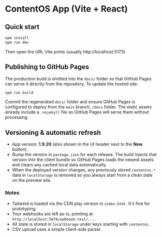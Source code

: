 # ContentOS App (Vite + React)

## Quick start
```bash
npm install
npm run dev
```

Then open the URL Vite prints (usually http://localhost:5173).

## Publishing to GitHub Pages
The production build is emitted into the `docs/` folder so that GitHub Pages can serve it directly from the repository. To update the hosted site:

```bash
npm run build
```

Commit the regenerated `docs/` folder and ensure GitHub Pages is configured to deploy from the `main` branch, `/docs` folder. The static assets already include a `.nojekyll` file so GitHub Pages will serve them without processing.

## Versioning & automatic refresh

- App version: **1.9.20** (also shown in the UI header next to the **New** button).
- Bump the version in `package.json` for each release. The build injects that version into the client bundle so GitHub Pages loads the newest assets and clears any cached local data automatically.
- When the deployed version changes, any previously stored `contentos.*` data in `localStorage` is removed so you always start from a clean slate on the preview site.

### Notes
- Tailwind is loaded via the CDN play version in `index.html`. It's fine for prototyping.
- Your webhooks are left as-is, pointing at `http://localhost:5678/webhook-test/...`.
- All state is stored in `localStorage` under keys starting with `contentos.`
- CSV upload uses a simple client-side parser.
